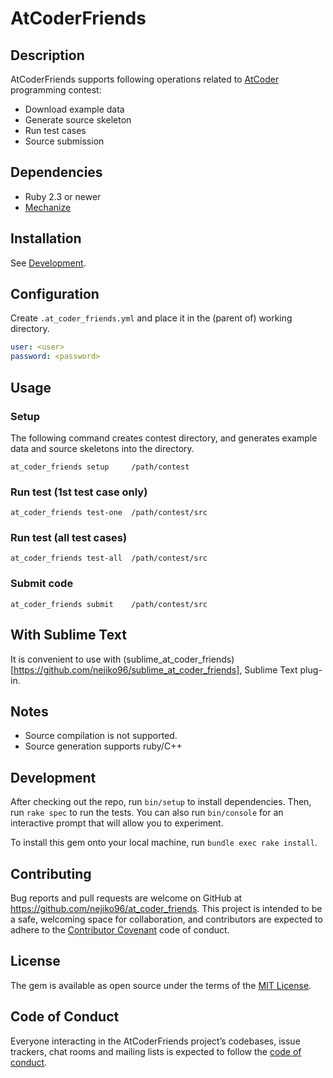 # AtCoderFriends

## Description

AtCoderFriends supports following operations
related to [AtCoder](https://atcoder.jp/) programming contest:

- Download example data
- Generate source skeleton
- Run test cases
- Source submission

## Dependencies

- Ruby 2.3 or newer
- [Mechanize](https://github.com/sparklemotion/mechanize)

## Installation

See [Development](#Develoment).

<!-- 
Add this line to your application's Gemfile:

```ruby
gem 'at_coder_friends'
```

And then execute:

    $ bundle

Or install it yourself as:

    $ gem install at_coder_friends 
-->

## Configuration

Create ```.at_coder_friends.yml``` and place it in the (parent of) working directory.

```.at_coder_friends.yml
user: <user>
password: <password>
```

## Usage

### Setup

The following command creates contest directory, and generates example data and source skeletons into the directory.

```
at_coder_friends setup     /path/contest
```

### Run test (1st test case only)

```
at_coder_friends test-one  /path/contest/src
```

### Run test (all test cases)

```
at_coder_friends test-all  /path/contest/src
```

### Submit code

```
at_coder_friends submit    /path/contest/src
```

## With Sublime Text

It is convenient to use with
(sublime_at_coder_friends)[https://github.com/nejiko96/sublime_at_coder_friends],
Sublime Text plug-in.

## Notes

- Source compilation is not supported.
- Source generation supports ruby/C++

## Development

After checking out the repo, run `bin/setup` to install dependencies. Then, run `rake spec` to run the tests. You can also run `bin/console` for an interactive prompt that will allow you to experiment.

To install this gem onto your local machine, run `bundle exec rake install`.
<!-- To release a new version, update the version number in `version.rb`, and then run `bundle exec rake release`, which will create a git tag for the version, push git commits and tags, and push the `.gem` file to [rubygems.org](https://rubygems.org). -->

## Contributing

Bug reports and pull requests are welcome on GitHub at https://github.com/nejiko96/at_coder_friends. This project is intended to be a safe, welcoming space for collaboration, and contributors are expected to adhere to the [Contributor Covenant](http://contributor-covenant.org) code of conduct.

## License

The gem is available as open source under the terms of the [MIT License](https://opensource.org/licenses/MIT).

## Code of Conduct

Everyone interacting in the AtCoderFriends project’s codebases, issue trackers, chat rooms and mailing lists is expected to follow the [code of conduct](https://github.com/nejiko96/at_coder_friends/blob/master/CODE_OF_CONDUCT.md).
